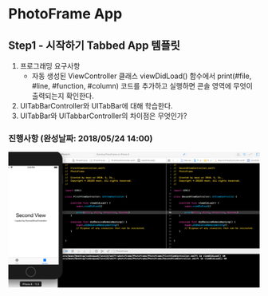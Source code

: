 # PhotoFrame App

## Step1 - 시작하기 Tabbed App 템플릿

1. 프로그래밍 요구사항
	- 자동 생성된 ViewController 클래스 viewDidLoad() 함수에서 print(#file, #line, #function, #column) 코드를 추가하고 실행하면 콘솔 영역에 무엇이 출력되는지 확인한다.
2. UITabBarController와 UITabBar에 대해 학습한다.
3. UITabBar와 UITabbarController의 차이점은 무엇인가?

### 진행사항 (완성날짜: 2018/05/24 14:00)
![step1](./pics/step1_0.png)